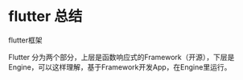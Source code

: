 # flutter 总结

flutter框架

Flutter 分为两个部分，上层是函数响应式的Framework（开源），下层是Engine，可以这样理解，基于Framework开发App，在Engine里运行。




